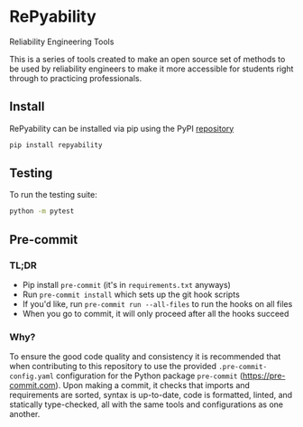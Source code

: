 # RePyability
Reliability Engineering Tools

This is a series of tools created to make an open source set of methods to be used by reliability engineers to make it more accessible for students right through to practicing professionals.

## Install
RePyability can be installed via pip using the PyPI [repository](https://pypi.org/project/repyability/)

```bash
pip install repyability
```

## Testing
To run the testing suite:
```bash
python -m pytest
```

## Pre-commit
### TL;DR
- Pip install `pre-commit` (it's in `requirements.txt` anyways)
- Run `pre-commit install` which sets up the git hook scripts
- If you'd like, run `pre-commit run --all-files` to run the hooks on all files
- When you go to commit, it will only proceed after all the hooks succeed

### Why?
To ensure the good code quality and consistency it is recommended that when contributing to this
repository to use the provided `.pre-commit-config.yaml` configuration for the Python package
`pre-commit` (https://pre-commit.com). Upon making a commit, it checks that imports
and requirements are sorted, syntax is up-to-date, code is formatted, linted, and statically type-checked,
all with the same tools and configurations as one another.
